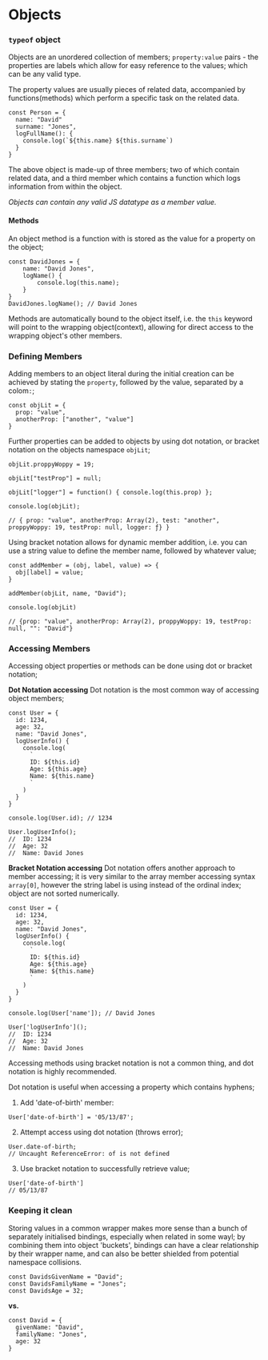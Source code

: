 # Objects

### `typeof` object

Objects are an unordered collection of members; `property:value` pairs - the properties are labels which allow for easy reference to the values; which can be any valid type.

The property values are usually pieces of related data, accompanied by functions(methods) which perform a specific task on the related data.

```
const Person = {
  name: "David"
  surname: "Jones",
  logFullName(): {
    console.log(`${this.name} ${this.surname`)
  }
}
```

The above object is made-up of three members; two of which contain related data, and a third member which contains a function which logs information from within the object.

*Objects can contain any valid JS datatype as a member value.*

#### Methods
An object method is a function with is stored as the value for a property on the object;

```
const DavidJones = {
	name: "David Jones",
	logName() {
		console.log(this.name);
	}
}
DavidJones.logName(); // David Jones
```

Methods are automatically bound to the object itself, i.e. the `this` keyword will point to the wrapping object(context), allowing for direct access to the wrapping object's other members.

### __Defining Members__
Adding members to an object literal during the initial creation can be achieved by stating the `property`, followed by the value, separated by a colom`:`;

```
const objLit = {
  prop: "value",
  anotherProp: ["another", "value"]
}
```

Further properties can be added to objects by using dot notation, or bracket notation on the objects namespace `objLit`;

```
objLit.proppyWoppy = 19;

objLit["testProp"] = null;

objLit["logger"] = function() { console.log(this.prop) };

console.log(objLit);

// { prop: "value", anotherProp: Array(2), test: "another", proppyWoppy: 19, testProp: null, logger: ƒ} }
```

Using bracket notation allows for dynamic member addition, i.e. you can use a string value to define the member name, followed by whatever value;

```
const addMember = (obj, label, value) => {
  obj[label] = value;
}

addMember(objLit, name, "David");

console.log(objLit)

// {prop: "value", anotherProp: Array(2), proppyWoppy: 19, testProp: null, "": "David"}
```


### __Accessing Members__
Accessing object properties or methods can be done using dot or bracket notation;

__Dot Notation accessing__
Dot notation is the most common way of accessing object members;

```
const User = {
  id: 1234,
  age: 32,
  name: "David Jones",
  logUserInfo() {
    console.log(
      `
      ID: ${this.id}
      Age: ${this.age}
      Name: ${this.name}
      `
    )
  }
}

console.log(User.id); // 1234

User.logUserInfo(); 
//  ID: 1234
//  Age: 32
//  Name: David Jones
```

__Bracket Notation accessing__
Dot notation offers another approach to member accessing; it is very similar to the array member accessing syntax `array[0]`, however the string label is using instead of the ordinal index; object are not sorted numerically.

```
const User = {
  id: 1234,
  age: 32,
  name: "David Jones",
  logUserInfo() {
    console.log(
      `
      ID: ${this.id}
      Age: ${this.age}
      Name: ${this.name}
      `
    )
  }
}

console.log(User['name']); // David Jones

User['logUserInfo'](); 
//  ID: 1234
//  Age: 32
//  Name: David Jones
```

Accessing methods using bracket notation is not a common thing, and dot notation is highly recommended.

Dot notation is useful when accessing a property which contains hyphens;

1. Add 'date-of-birth' member:
  ```
  User['date-of-birth'] = '05/13/87';
  ```

2. Attempt access using dot notation (throws error);
  ```
  User.date-of-birth;
  // Uncaught ReferenceError: of is not defined
  ```

3. Use bracket notation to successfully retrieve value;
  ```
  User['date-of-birth']
  // 05/13/87
  ```



### Keeping it clean
Storing values in a common wrapper makes more sense than a bunch of separately initialised bindings, especially when related in some wayl; by combining them into object 'buckets', bindings can have a clear relationship by their wrapper name, and can also be better shielded from potential namespace collisions.

```
const DavidsGivenName = "David";
const DavidsFamilyName = "Jones";
const DavidsAge = 32;
```
__vs.__

```
const David = {
  givenName: "David",
  familyName: "Jones",
  age: 32  
}
```